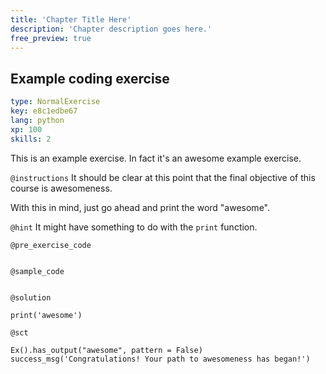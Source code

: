 ```yaml
---
title: 'Chapter Title Here'
description: 'Chapter description goes here.'
free_preview: true
---
```


## Example coding exercise

```yaml
type: NormalExercise
key: e8c1edbe67
lang: python
xp: 100
skills: 2
```

This is an example exercise. In fact it's an awesome example exercise. 

`@instructions`
It should be clear at this point that the final objective of this course is awesomeness.

With this in mind, just go ahead and print the word "awesome".

`@hint`
It might have something to do with the `print` function.

`@pre_exercise_code`
```{python}

```

`@sample_code`
```{python}

```

`@solution`
```{python}
print('awesome')
```

`@sct`
```{python}
Ex().has_output("awesome", pattern = False)
success_msg('Congratulations! Your path to awesomeness has began!')
```

